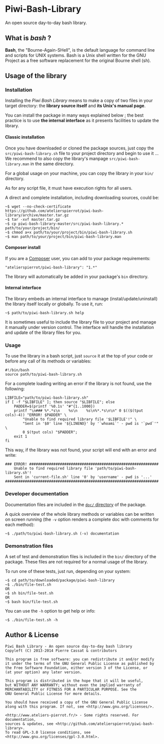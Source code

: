 Piwi-Bash-Library
=================

An open source day-to-day bash library.


## What is *bash* ?

**Bash**, the "Bourne-Again-SHell", is the default language for command line and scripts
for UNIX systems. Bash is a Unix shell written for the GNU Project as a free software
replacement for the original Bourne shell (sh).


## Usage of the library

### Installation

Installing the *Piwi Bash Library* means to make a copy of two files in your target directory:
the **library source itself** and **its Unix's manual page**.

You can install the package in many ways explained below ; the best practice is to use **the
internal interface** as it presents facilities to update the library.

#### Classic installation

Once you have downloaded or cloned the package sources, just copy the `src/piwi-bash-library.sh`
file to your project directory and begin to use it ... We recommend to also copy the library's
manpage `src/piwi-bash-library.man` in the same directory.

For a global usage on your machine, you can copy the library in your `bin/` directory.

As for any script file, it must have execution rights for all users.

A direct and complete installation, including downloading sources, could be:

    ~$ wget --no-check-certificate https://github.com/atelierspierrot/piwi-bash-library/archive/master.tar.gz
    ~$ tar -xvf master.tar.gz
    ~$ cp piwi-bash-library-master/src/piwi-bash-library.* path/to/your/project/bin/
    ~$ chmod a+x path/to/your/project/bin/piwi-bash-library.sh
    ~$ man path/to/your/project/bin/piwi-bash-library.man

#### Composer install

If you are a [Composer](http://getcomposer.org/) user, you can add to your package requirements:

    "atelierspierrot/piwi-bash-library": "1.*"

The library will automatically be added in your package's `bin` directory.

#### Internal interface

The library embeds an internal interface to manage (instal/update/uninstall) the library
itself locally or globally. To use it, run:

    ~$ path/to/piwi-bash-library.sh help

It is sometimes useful to include the library file to your project and manage it manually
under version control. The interface will handle the installation and update of the library
files for you.


### Usage

To use the library in a bash script, just `source` it at the top of your code or before any
call of its methods or variables:

    #!/bin/bash
    source path/to/piwi-bash-library.sh

For a complete loading writing an error if the library is not found, use the following:

    LIBFILE="path/to/piwi-bash-library.sh"
    if [ -f "$LIBFILE" ]; then source "$LIBFILE"; else
        PADDER=$(printf '%0.1s' "#"{1..1000})
        printf "\n### %*.*s\n    %s\n    %s\n%*.*s\n\n" 0 $(($(tput cols)-4)) "ERROR! $PADDER" \
            "Unable to find required library file '$LIBFILE'!" \
            "Sent in '$0' line '${LINENO}' by '`whoami`' - pwd is '`pwd`'" \
            0 $(tput cols) "$PADDER";
        exit 1
    fi

This way, if the library was not found, your script will end with an error and write:

    ### ERROR! ###########################################################
        Unable to find required library file 'path/to/piwi-bash-library.sh'!
        Sent in 'current-file.sh' line '0' by 'username' - pwd is '...'
    ######################################################################

### Developer documentation

Documentation files are included in the [`doc/` directory](doc) of the package.

A quick overview of the whole library methods or variables can be written on screen running
(the `-v` option renders a complete doc with comments for each method):

    ~$ ./path/to/piwi-bash-library.sh (-v) documentation


### Demonstration files

A set of test and demonstration files is included in the `bin/` directory of the package.
These files are not required for a normal usage of the library.

To run one of these tests, just run, depending on your system:

    ~$ cd path/to/downloaded/package/piwi-bash-library
    ~$ ./bin/file-test.sh
    OR
    ~$ sh bin/file-test.sh
    OR
    ~$ bash bin/file-test.sh

You can use the `-h` option to get help or info:

    ~$ ./bin/file-test.sh -h


## Author & License

    Piwi Bash Library - An open source day-to-day bash library
	Copyleft (C) 2013-2014 Pierre Cassat & contributors

	This program is free software: you can redistribute it and/or modify
	it under the terms of the GNU General Public License as published by
	the Free Software Foundation, either version 3 of the License, or
	(at your option) any later version.

	This program is distributed in the hope that it will be useful,
	but WITHOUT ANY WARRANTY; without even the implied warranty of
	MERCHANTABILITY or FITNESS FOR A PARTICULAR PURPOSE. See the
	GNU General Public License for more details.

	You should have received a copy of the GNU General Public License
	along with this program. If not, see <http://www.gnu.org/licenses/>.

	<http://www.ateliers-pierrot.fr/> - Some rights reserved. For documentation,
	sources & updates, see <http://github.com/atelierspierrot/piwi-bash-library>. 
	To read GPL-3.0 license conditions, see <http://www.gnu.org/licenses/gpl-3.0.html>.
